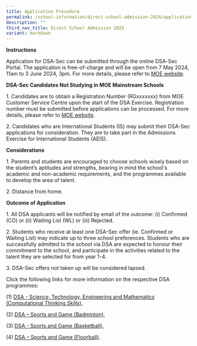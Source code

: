 ```yaml
---
title: Application Procedure
permalink: /school-information/direct-school-admission-2024/application-procedure/
description: ""
third_nav_title: Direct School Admission 2025
variant: markdown
---
```

**Instructions**

Application for DSA-Sec can be submitted through the online DSA-Sec Portal. The application is free-of-charge and will be open from 7 May 2024, 11am to 3 June 2024, 3pm. For more details, please refer to [MOE website](https://www.moe.gov.sg/secondary/dsa).

**DSA-Sec Candidates Not Studying in MOE Mainstream Schools**

1\. Candidates are to obtain a Registration Number (RGxxxxxxx) from MOE Customer Service Centre upon the start of the DSA Exercise. Registration number must be submitted before applications can be processed. For more details, please refer to [MOE website](https://go.gov.sg/nmsdsa-sec-application).

2\. Candidates who are International Students (IS) may submit their DSA-Sec applications for consideration. They are to take part in the Admissions Exercise for International Students (AEIS).

**Considerations**

1\. Parents and students are encouraged to choose schools wisely based on the student’s aptitudes and strengths, bearing in mind the school's academic and non-academic requirements, and the programmes available to develop the area of talent.

2\. Distance from home.

**Outcome of Application**

1\. All DSA applicants will be notified by email of the outcome: (i) Confirmed (CO) or (ii) Waiting List (WL) or (iii) Rejected.

2\. Students who receive at least one DSA-Sec offer (ie. Confirmed or Waiting List) may indicate up to three school preferences. Students who are successfully admitted to the school via DSA are expected to honour their commitment to the school, and participate in the activities related to the talent they are selected for from year 1-4.

3\. DSA-Sec offers not taken up will be considered lapsed.

Click the following links for more information on the respective DSA programmes:

(1) [DSA - Science, Technology, Engineering and Mathematics (Computational Thinking Skills)](/school-information/dsa/science-technology-engineering-n-mathematics-computational-thinking-skills/),

(2) [DSA – Sports and Game (Badminton)](/school-information/dsa/sports-and-games-badminton/),

(3) [DSA - Sports and Game (Basketball)](/school-information/dsa/sports-and-games-basketball/),

(4) [DSA – Sports and Game (Floorball)](/school-information/dsa/sports-and-games-floorball/).
